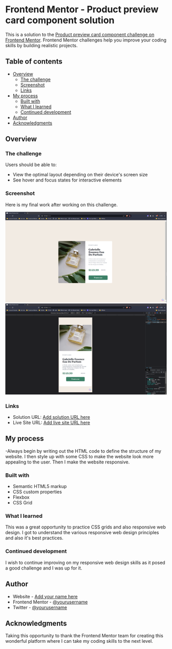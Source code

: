 # Frontend Mentor - Product preview card component solution

This is a solution to the [Product preview card component challenge on Frontend Mentor](https://www.frontendmentor.io/challenges/product-preview-card-component-GO7UmttRfa). Frontend Mentor challenges help you improve your coding skills by building realistic projects.

## Table of contents

- [Overview](#overview)
  - [The challenge](#the-challenge)
  - [Screenshot](#screenshot)
  - [Links](#links)
- [My process](#my-process)
  - [Built with](#built-with)
  - [What I learned](#what-i-learned)
  - [Continued development](#continued-development)
- [Author](#author)
- [Acknowledgments](#acknowledgments)

## Overview

### The challenge

Users should be able to:

- View the optimal layout depending on their device's screen size
- See hover and focus states for interactive elements

### Screenshot

Here is my final work after working on this challenge.

![](./screenshots/Desktop%20Design%20Submission.png)
![](./screenshots/Mobile%20Design%20Submission.png)

### Links

- Solution URL: [Add solution URL here](https://your-solution-url.com)
- Live Site URL: [Add live site URL here](https://your-live-site-url.com)

## My process

-Always begin by writing out the HTML code to define the structure of my website.
I then style up with some CSS to make the website look more appealing to the user.
Then I make the website responsive.

### Built with

- Semantic HTML5 markup
- CSS custom properties
- Flexbox
- CSS Grid

### What I learned

This was a great opportunity to practice CSS grids and also responsive web design.
I got to understand the various responsive web design principles and also it's best practices.

### Continued development

I wish to continue improving on my responsive web design skills as it posed a good challenge and I was up for it.

## Author

- Website - [Add your name here](https://www.your-site.com)
- Frontend Mentor - [@yourusername](https://www.frontendmentor.io/profile/Kmichael017)
- Twitter - [@yourusername](https://www.twitter.com/Kmichael_17)

## Acknowledgments

Taking this opportunity to thank the Frontend Mentor team for creating this wonderful platform where I can take my coding skills to the next level.
